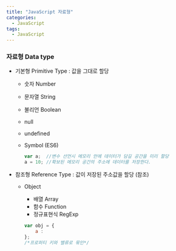 ```yaml
---
title: "JavaScript 자료형"
categories:
  - JavaScript
tags:
  - JavaScript
---
```


### 자료형 Data type

- 기본형 Primitive Type : 값을 그대로 할당
  - 숫자 Number
  - 문자열 String
  - 불리언 Boolean
  - null
  - undefined
  - Symbol (ES6)

    ```js
    var a;  //변수 선언시 메모리 안에 데이터가 담길 공간을 미리 할당
    a = 10; //확보된 메모리 공간의 주소에 데이터를 저장한다.
    ```



- 참조형 Reference Type : 값이 저장된 주소값을 할당 (참조)
  - Object 
    - 배열 Array
    - 함수 Function
    - 정규표현식 RegExp

    ```js
    var obj = {
        a : 
    };
    /*프로퍼티 키와 밸류로 묶인*/
    ```

